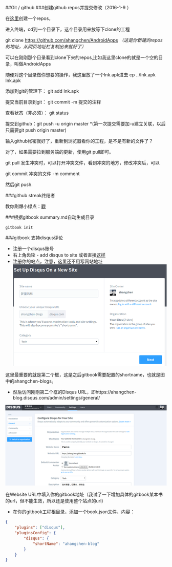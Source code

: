##Git / github
###创建github repos并提交修改（2016-1-9 ）

在[这里](https://github.com/new)创建一个repos，

进入终端，cd到一个目录下，这个目录用来放等下clone的工程

git clone https://github.com/ahangchen/AndroidApps *（这是你新建的repos的地址，从网页地址栏复制出来就好了）*

可以在刚刚那个目录看到clone下来的repos,比如我这里clone的就是一个空的目录，叫做AndroidApps

随便对这个目录做你想要的操作，我这里放了一个Ink.apk进去  cp ../Ink.apk Ink.apk

添加到git的管理下： git add Ink.apk

提交当前目录到git： git commit -m 提交的注释

查看状态（非必须）： git status

提交到github：git push -u origin master *(第一次提交需要加-u建立关联，以后只需要git push origin master)

输入github帐密就好了，重新到浏览器看你的工程，是不是有新的文件了？

对了，如果需要拉到服务端的更新，使用git pull即可。

git pull 发生冲突时，可以打开冲突文件，看到冲突的地方，修改冲突后，可以

git commit 冲突的文件 -m comment

然后git push.

###github streak终结者

教你刷爆小绿点：[戳](green_blush.md)

###根据gitbook summary.md自动生成目录

```shell
gitbook init
```

###gitbook 支持disqus评论

- 注册一个disqus账号
- 右上角齿轮 - add disqus to site 或者直接[这样](https://disqus.com/admin/create/)
- 注册你的站点，注意，这里还不用写网站地址
![](create_site.png)

这里最重要的就是第二个框，这是之后gitbook需要配置的shortname，也就是图中的ahangchen-blogs。

- 然后访问刚刚第二个框的Disqus URL，即https://ahangchen-blog.disqus.com/admin/settings/general/

![](setting.png)


在Website URL中填入你的gitbook地址（我试了一下增加具体的gitbook某本书的url，但不能生效，所以还是使用整个站点的url）


- 在你的gitbook工程根目录，添加一个book.json文件，内容：

```json
{
    "plugins": ["disqus"],
    "pluginsConfig": {
        "disqus": {
            "shortName": "ahangchen-blog"
        }
    }  
}
```